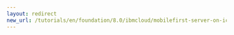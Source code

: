 ```yaml
---
layout: redirect
new_url: /tutorials/en/foundation/8.0/ibmcloud/mobilefirst-server-on-icp/logging-tracing-on-icp/
---
```

